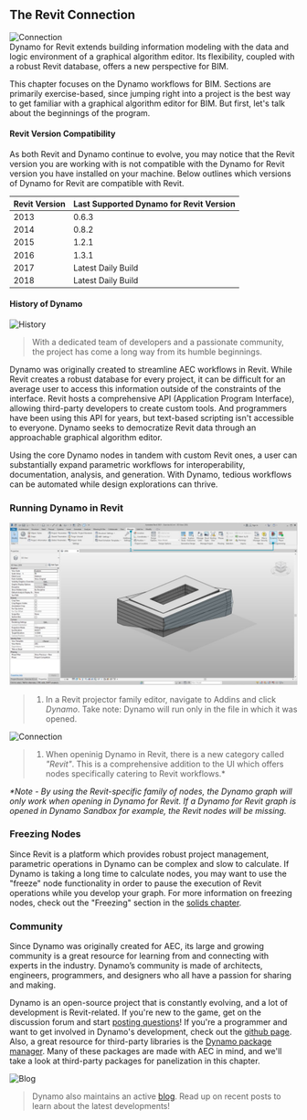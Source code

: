 ## The Revit Connection

![Connection](images/8-1/link.jpg)  
Dynamo for Revit extends building information modeling with the data and logic environment of a graphical algorithm editor.  Its flexibility, coupled with a robust Revit database, offers a new perspective for BIM.

This chapter focuses on the Dynamo workflows for BIM. Sections are primarily exercise-based, since jumping right into a project is the best way to get familiar with a graphical algorithm editor for BIM.  But first, let's talk about the beginnings of the program.

#### 

#### Revit Version Compatibility

As both Revit and Dynamo continue to evolve, you may notice that the Revit version you are working with is not compatible with the Dynamo for Revit version you have installed on your machine. Below outlines which versions of Dynamo for Revit are compatible with Revit.

| Revit Version | Last Supported Dynamo for Revit Version |
| --- | --- |
| 2013 | 0.6.3 |
| 2014 | 0.8.2 |
| 2015 | 1.2.1 |
| 2016 | 1.3.1 |
| 2017 | Latest Daily Build |
| 2018 | Latest Daily Build |

#### 

#### History of Dynamo

![History](images/8-1/earlyScreenshot.jpg)

> With a dedicated team of developers and a passionate community, the project has come a long way from its humble beginnings.

Dynamo was originally created to streamline AEC workflows in Revit.  While Revit creates a robust database for every project, it can be difficult for an average user to access this information outside of the constraints of the interface.  Revit hosts a comprehensive API \(Application Program Interface\), allowing third-party developers to create custom tools.  And programmers have been using this API for years, but text-based scripting isn't accessible to everyone. Dynamo seeks to democratize Revit data through an approachable graphical algorithm editor.

Using the core Dynamo nodes in tandem with custom Revit ones, a user can substantially expand parametric workflows for interoperability, documentation, analysis, and generation. With Dynamo, tedious workflows can be automated while design explorations can thrive.

### Running Dynamo in Revit

![Connection](images/8-1/01.jpg)

> 1. In a Revit projector family editor, navigate to Addins and click _Dynamo_. Take note: Dynamo will run only in the file in which it was opened.

![Connection](images/8-1/00.jpg)

> 1. When openinig Dynamo in Revit, there is a new category called _"Revit"_.  This is a comprehensive addition to the UI which offers nodes specifically catering to Revit workflows.\*

_\*Note - By using the Revit-specific family of nodes, the Dynamo graph will only  work when opening in Dynamo for Revit.  If a Dynamo for Revit graph is opened in Dynamo Sandbox for example, the Revit nodes will be missing._

### Freezing Nodes

Since Revit is a platform which provides robust project management, parametric operations in Dynamo can be complex and slow to calculate. If Dynamo is taking a long time to calculate nodes, you may want to use the "freeze" node functionality in order to pause the execution of Revit operations while you develop your graph. For more information on freezing nodes, check out the "Freezing" section in the [solids chapter](../05_Geometry-for-Computational-Design/5-6_solids.md#freezing).

### Community

Since Dynamo was originally created for AEC, its large and growing community is a great resource for learning from and connecting with experts in the industry.  Dynamo’s community is made of architects, engineers, programmers, and designers who all have a passion for sharing and making.

Dynamo is an open-source project that is constantly evolving, and a lot of development is Revit-related.  If you're new to the game, get on the discussion forum and start [posting questions](http://dynamobim.org/forums/forum/dyn/)!  If you're a programmer and want to get involved in Dynamo's development, check out the [github page](https://github.com/DynamoDS/Dynamo).  Also, a great resource for third-party libraries is the [Dynamo package manager](http://dynamopackages.com/). Many of these packages are made with AEC in mind, and we'll take a look at third-party packages for panelization in this chapter.

![Blog](images/8-1/blog.jpg)

> Dynamo also maintains an active [blog](http://dynamobim.com/blog/).  Read up on recent posts to learn about the latest developments!



